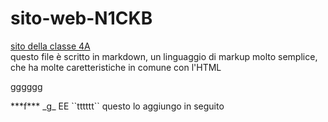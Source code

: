 # sito-web-N1CKB
<a href="sito della classe/index.html">sito della classe 4A</a>
<br>
questo file è scritto in markdown, un linguaggio di markup molto semplice, che ha molte caretteristiche in comune con l'HTML
<p>gggggg</p>
***f***
_g_
EE
``tttttt``
questo lo aggiungo in seguito